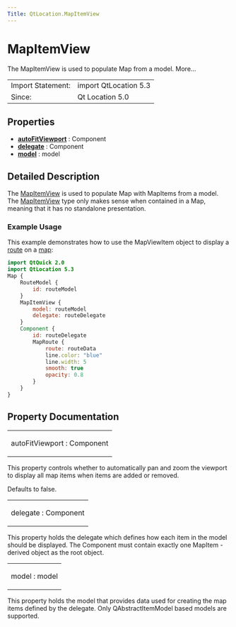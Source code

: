 ```yaml
---
Title: QtLocation.MapItemView
---
```

        
MapItemView
===========

<span class="subtitle"></span>
The MapItemView is used to populate Map from a model. More...

|                   |                       |
|-------------------|-----------------------|
| Import Statement: | import QtLocation 5.3 |
| Since:            | Qt Location 5.0       |

<span id="properties"></span>
Properties
----------

-   ****[autoFitViewport](../../sdk-15.04.1/QtLocation.MapItemView.md#autoFitViewport-prop)**** : Component
-   ****[delegate](../../sdk-15.04.1/QtLocation.MapItemView.md#delegate-prop)**** : Component
-   ****[model](../../sdk-15.04.1/QtLocation.MapItemView.md#model-prop)**** : model

<span id="details"></span>
Detailed Description
--------------------

The [MapItemView](../../sdk-15.04.1/QtLocation.MapItemView.md) is used to populate Map with MapItems from a model. The [MapItemView](../../sdk-15.04.1/QtLocation.MapItemView.md) type only makes sense when contained in a Map, meaning that it has no standalone presentation.

<span id="example-usage"></span>
### Example Usage

This example demonstrates how to use the MapViewItem object to display a [route](../../sdk-15.04.1/QtLocation.Route.md) on a [map](../../sdk-15.04.1/QtLocation.Map.md):

``` qml
import QtQuick 2.0
import QtLocation 5.3
Map {
    RouteModel {
        id: routeModel
    }
    MapItemView {
        model: routeModel
        delegate: routeDelegate
    }
    Component {
        id: routeDelegate
        MapRoute {
            route: routeData
            line.color: "blue"
            line.width: 5
            smooth: true
            opacity: 0.8
        }
    }
}
```

Property Documentation
----------------------

<table>
<colgroup>
<col width="100%" />
</colgroup>
<tbody>
<tr class="odd">
<td><p><span id="autoFitViewport-prop"></span><span class="name">autoFitViewport</span> : <span class="type">Component</span></p></td>
</tr>
</tbody>
</table>

This property controls whether to automatically pan and zoom the viewport to display all map items when items are added or removed.

Defaults to false.

<table>
<colgroup>
<col width="100%" />
</colgroup>
<tbody>
<tr class="odd">
<td><p><span id="delegate-prop"></span><span class="name">delegate</span> : <span class="type">Component</span></p></td>
</tr>
</tbody>
</table>

This property holds the delegate which defines how each item in the model should be displayed. The Component must contain exactly one MapItem -derived object as the root object.

<table>
<colgroup>
<col width="100%" />
</colgroup>
<tbody>
<tr class="odd">
<td><p><span id="model-prop"></span><span class="name">model</span> : <span class="type">model</span></p></td>
</tr>
</tbody>
</table>

This property holds the model that provides data used for creating the map items defined by the delegate. Only QAbstractItemModel based models are supported.

